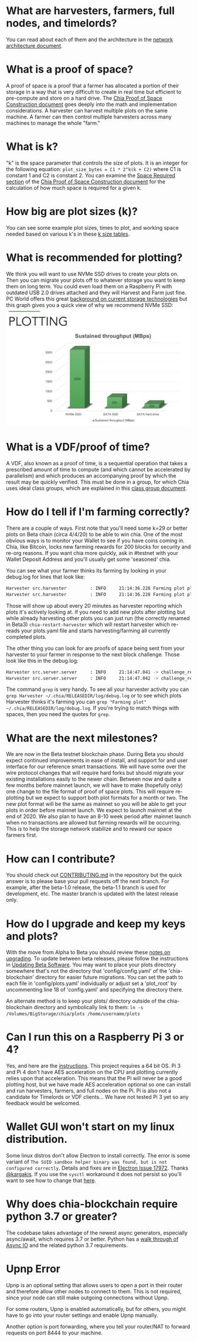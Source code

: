 # What are harvesters, farmers, full nodes, and timelords?

You can read about each of them and the architecture in the [network architecture document](https://github.com/Chia-Network/chia-blockchain/wiki/Network-Architecture).

# What is a proof of space?

A proof of space is a proof that a farmer has allocated a portion of their storage in a way that is very difficult to create in real time but efficient to pre-compute and store on a hard drive. The [Chia Proof of Space Construction document](https://www.chia.net/assets/proof_of_space.pdf) goes deeply into the math and implementation considerations. A harvester can harvest multiple plots on the same machine. A farmer can then control multiple harvesters across many machines to manage the whole "farm."

# What is k?

"k" is the space parameter that controls the size of plots. It is an integer for the following equation: `plot_size_bytes = C1 * 2^k(k + C2)` where C1 is constant 1 and C2 is constant 2. You can examine the [Space Required section](https://www.chia.net/assets/proof_of_space.pdf#page=15) of the [Chia Proof of Space Construction document](https://www.chia.net/assets/proof_of_space.pdf) for the calculation of how much space is required for a given k.

# How big are plot sizes (k)?

You can see some example plot sizes, times to plot, and working space needed based on various k's in these [k size tables](https://github.com/Chia-Network/chia-blockchain/wiki/k-sizes).

# What is recommended for plotting?

We think you will want to use NVMe SSD drives to create your plots on. Then you can migrate your plots off to whatever storage you want to keep them on long term. You could even load them on a Raspberry Pi with outdated USB 2.0 drives attached and they will Harvest and Farm just fine. PC World offers this great [background on current storage technologies](https://www.pcworld.com/article/2899351/everything-you-need-to-know-about-nvme.html) but this graph gives you a quick view of why we recommend NVMe SSD:
![NVMe SSD vs SATA](images/plotting-nvme-ssd.png "NVMe SSD is 5.5 times faster than SATA SSD")

# What is a VDF/proof of time?

A VDF, also known as a proof of time, is a sequential operation that takes a prescribed amount of time to compute (and which cannot be accelerated by parallelism) and which produces an accompanying proof by which the result may be quickly verified. This must be done in a group, for which Chia uses ideal class groups, which are explained in this [class group document](https://github.com/Chia-Network/oldvdf-competition/blob/master/classgroups.pdf).

# How do I tell if I'm farming correctly?

There are a couple of ways. First note that you'll need some k=29 or better plots on Beta chain (circa 4/4/20) to be able to win chia. One of the most obvious ways is to monitor your Wallet to see if you have coins coming in. Chia, like Bitcoin, locks new farming rewards for 200 blocks for security and re-org reasons. If you want chia more quickly, ask in #testnet with your Wallet Deposit Address and you'll usually get some 'seasoned' chia.

You can see what your farmer thinks its farming by looking in your debug.log for lines that look like:
```bash
Harvester src.harvester         : INFO     21:14:36.228 Farming plot plots/plot-0-27-87f55b056018e049276b59e571107dac848fcff250575c84b961a9e6bab3ad48.dat of size 27
Harvester src.harvester         : INFO     21:14:36.228 Farming plot plots/plot-1-27-c1977c1741bf36eda34c09e5fe81e6b701add1eac2772a32d9e30303737aac83.dat of size 27
```
Those will show up about every 20 minutes as harvester reporting which plots it's actively looking at. If you need to add new plots after plotting but while already harvesting other plots you can just run (the correctly renamed in Beta3) `chia-restart-harvester` which will restart harvester which re-reads your plots.yaml file and starts harvesting/farming all currently completed plots.

The other thing you can look for are proofs of space being sent from your harvester to your farmer in response to the next block challenge. Those look like this in the debug.log:
```bash
Harvester src.server.server     : INFO     21:14:47.041 -> challenge_response to peer ('127.0.0.1', 8447)
Harvester src.server.server     : INFO     21:14:47.042 -> challenge_response to peer ('127.0.0.1', 8447)
```
The command `grep` is very handy. To see all your harvester activity you can `grep Harvester ~/.chia/RELEASEDIR/log/debug.log` or to see which plots Harvester thinks it's farming you can `grep "Farming plot" ~/.chia/RELEASEDIR/log/debug.log`. If you're trying to match things with spaces, then you need the quotes for `grep`.

# What are the next milestones?

We are now in the Beta testnet blockchain phase. During Beta you should expect continued improvements in ease of install, and support for and user interface for our reference smart transactions. We will have some over the wire protocol changes that will require hard forks but should migrate your existing installations easily to the newer chain. Between now and quite a few months before mainnet launch, we will have to make (hopefully only) one change to the file format of proof of space plots. This will require re-plotting but we expect to support both plot formats for a month or two. The new plot format will be the same as mainnet so you will be able to get your plots in order before mainnet launch. We expect to launch mainnet at the end of 2020. We also plan to have an 8-10 week period after mainnet launch when no transactions are allowed but farming rewards will be occurring. This is to help the storage network stabilize and to reward our space farmers first.

# How can I contribute?

You should check out [CONTRIBUTING.md](https://github.com/Chia-Network/chia-blockchain/blob/master/CONTRIBUTING.md) in the repository but the quick answer is to please base your pull requests off the next branch. For example, after the beta-1.0 release, the beta-1.1 branch is used for development, etc. The master branch is updated with the latest release only.

# How do I upgrade and keep my keys and plots?

With the move from Alpha to Beta you should review these [notes on upgrading](https://github.com/Chia-Network/chia-blockchain/wiki/Upgrading-from-Alpha-to-Beta). To update between beta releases, please follow the instructions in [Updating Beta Software](https://github.com/Chia-Network/chia-blockchain/wiki/Updating-beta-software). You may want to place your plots directory somewhere that's not the directory that 'config/config.yaml' of the 'chia-blockchain' directory for easier future migrations. You can set the path to each file in 'config/plots.yaml' individually or adjust set a 'plot_root' by uncommenting line 18 of 'config.yaml' and specifying the directory there.

An alternate method is to keep your plots/ directory outside of the chia-blockchain directory and symbolically link to them: `ln -s /Volumes/BigStorage/chia/plots /home/username/plots`

# Can I run this on a Raspberry Pi 3 or 4?

Yes, and here are the [instructions](https://github.com/Chia-Network/chia-blockchain/wiki/Raspberry-Pi). This project requires a 64 bit OS. Pi 3 and Pi 4 don't have AES acceleration on the CPU and plotting currently relies upon that acceleration. This means that the Pi will never be a good plotting host, but we have made AES acceleration optional so one can install and run harvesters, farmers, and full nodes on the Pi. Pi is also not a candidate for Timelords or VDF clients... We have not tested Pi 3 yet so any feedback would be welcomed.

# Wallet GUI won't start on my linux distribution.

Some linux distros don't allow Electron to install correctly. The error is some variant of `The SUID sandbox helper binary was found, but is not configured correctly`. Details and fixes are in [Electron Issue 17972](https://github.com/electron/electron/issues/17972). Thanks [@kargakis](https://github.com/kargakis). If you use the `sysctl` workaround it does not persist so you'll want to see how to change that [here](https://unix.stackexchange.com/questions/25382/make-changes-to-sys-persistent-between-boots).

# Why does chia-blockchain require python 3.7 or greater?

The codebase takes advantage of the newest async generators, especially async/await, which requires 3.7 or better. Python has a [walk through of Async IO](https://realpython.com/async-io-python/) and the related python 3.7 requirements.

# Upnp Error

Upnp is an optional setting that allows users to open a port in their router and therefore allow other nodes to connect to them. This is not required, since your node can still make outgoing connections without Upnp.

For some routers, Upnp is enabled automatically, but for others, you might have to go into your router settings and enable Upnp manually.

Another option is port forwarding, where you tell your router/NAT to forward requests on port 8444 to your machine.
